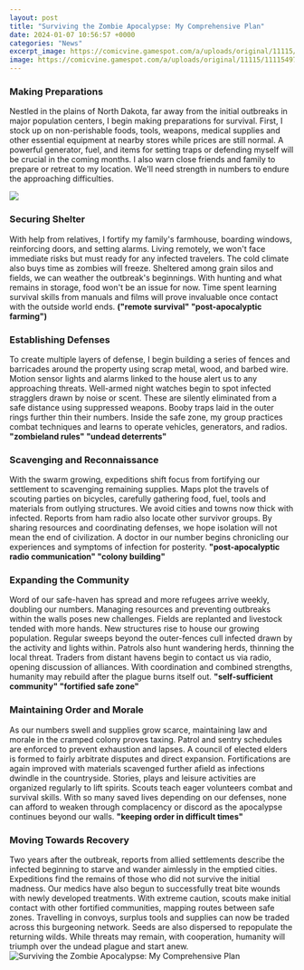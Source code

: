 ```yaml
---
layout: post
title: "Surviving the Zombie Apocalypse: My Comprehensive Plan"
date: 2024-01-07 10:56:57 +0000
categories: "News"
excerpt_image: https://comicvine.gamespot.com/a/uploads/original/11115/111154974/4234242-w8uk6.jpg
image: https://comicvine.gamespot.com/a/uploads/original/11115/111154974/4234242-w8uk6.jpg
---
```


### Making Preparations
Nestled in the plains of North Dakota, far away from the initial outbreaks in major population centers, I begin making preparations for survival. First, I stock up on non-perishable foods, tools, weapons, medical supplies and other essential equipment at nearby stores while prices are still normal. A powerful generator, fuel, and items for setting traps or defending myself will be crucial in the coming months. I also warn close friends and family to prepare or retreat to my location. We'll need strength in numbers to endure the approaching difficulties. 

![](https://s3.amazonaws.com/ts-website-content/tsuk/zombie-survival-guide-desktop.png)
### Securing Shelter 
With help from relatives, I fortify my family's farmhouse, boarding windows, reinforcing doors, and setting alarms. Living remotely, we won't face immediate risks but must ready for any infected travelers. The cold climate also buys time as zombies will freeze. Sheltered among grain silos and fields, we can weather the outbreak's beginnings. With hunting and what remains in storage, food won't be an issue for now. Time spent learning survival skills from manuals and films will prove invaluable once contact with the outside world ends. **("remote survival" "post-apocalyptic farming")**
### Establishing Defenses
To create multiple layers of defense, I begin building a series of fences and barricades around the property using scrap metal, wood, and barbed wire. Motion sensor lights and alarms linked to the house alert us to any approaching threats. Well-armed night watches begin to spot infected stragglers drawn by noise or scent. These are silently eliminated from a safe distance using suppressed weapons. Booby traps laid in the outer rings further thin their numbers. Inside the safe zone, my group practices combat techniques and learns to operate vehicles, generators, and radios. **"zombieland rules" "undead deterrents"**  
### Scavenging and Reconnaissance  
With the swarm growing, expeditions shift focus from fortifying our settlement to scavenging remaining supplies. Maps plot the travels of scouting parties on bicycles, carefully gathering food, fuel, tools and materials from outlying structures. We avoid cities and towns now thick with infected. Reports from ham radio also locate other survivor groups. By sharing resources and coordinating defenses, we hope isolation will not mean the end of civilization. A doctor in our number begins chronicling our experiences and symptoms of infection for posterity. **"post-apocalyptic radio communication" "colony building"**
### Expanding the Community
Word of our safe-haven has spread and more refugees arrive weekly, doubling our numbers. Managing resources and preventing outbreaks within the walls poses new challenges. Fields are replanted and livestock tended with more hands. New structures rise to house our growing population. Regular sweeps beyond the outer-fences cull infected drawn by the activity and lights within. Patrols also hunt wandering herds, thinning the local threat. Traders from distant havens begin to contact us via radio, opening discussion of alliances. With coordination and combined strengths, humanity may rebuild after the plague burns itself out. **"self-sufficient community" "fortified safe zone"**
### Maintaining Order and Morale  
As our numbers swell and supplies grow scarce, maintaining law and morale in the cramped colony proves taxing. Patrol and sentry schedules are enforced to prevent exhaustion and lapses. A council of elected elders is formed to fairly arbitrate disputes and direct expansion. Fortifications are again improved with materials scavenged further afield as infections dwindle in the countryside. Stories, plays and leisure activities are organized regularly to lift spirits. Scouts teach eager volunteers combat and survival skills. With so many saved lives depending on our defenses, none can afford to weaken through complacency or discord as the apocalypse continues beyond our walls. **"keeping order in difficult times"**
### Moving Towards Recovery
Two years after the outbreak, reports from allied settlements describe the infected beginning to starve and wander aimlessly in the emptied cities. Expeditions find the remains of those who did not survive the initial madness. Our medics have also begun to successfully treat bite wounds with newly developed treatments. With extreme caution, scouts make initial contact with other fortified communities, mapping routes between safe zones. Travelling in convoys, surplus tools and supplies can now be traded across this burgeoning network. Seeds are also dispersed to repopulate the returning wilds. While threats may remain, with cooperation, humanity will triumph over the undead plague and start anew.
![Surviving the Zombie Apocalypse: My Comprehensive Plan](https://comicvine.gamespot.com/a/uploads/original/11115/111154974/4234242-w8uk6.jpg)